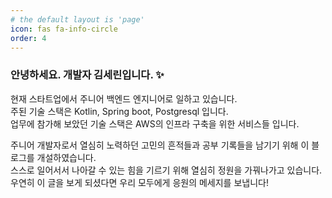 ```yaml
---
# the default layout is 'page'
icon: fas fa-info-circle
order: 4
---
```


### 안녕하세요. 개발자 김세린입니다. ✨

현재 스타트업에서 주니어 백엔드 엔지니어로 일하고 있습니다.  
주된 기술 스택은 Kotlin, Spring boot, Postgresql 입니다.  
업무에 참가해 보았던 기술 스택은 AWS의 인프라 구축을 위한 서비스들 입니다.

주니어 개발자로서 열심히 노력하던 고민의 흔적들과 공부 기록들을 남기기 위해 이 블로그를 개설하였습니다.  
스스로 일어서서 나아갈 수 있는 힘을 기르기 위해 열심히 정원을 가꿔나가고 있습니다. 우연히 이 글을 보게 되셨다면 우리 모두에게 응원의 메세지를 보냅니다!
